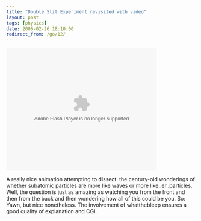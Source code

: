 ```yaml
---
title: "Double Slit Experiment revisited with video"
layout: post
tags: [physics]
date: 2006-02-26 18:10:00
redirect_from: /go/12/
---
```


<embed style="width:400px; height:326px;" id="VideoPlayback" align="middle" type="application/x-shockwave-flash" src="http://video.google.com/googleplayer.swf?docId=-4237751840526284618" allowScriptAccess="sameDomain" quality="best" bgcolor="#ffffff" scale="noScale" salign="TL"  FlashVars="playerMode=embedded"> </embed>

A really nice animation attempting to dissect&nbsp; the century-old wonderings of whether subatomic particles are more like waves or more like..er..particles. Well, the question is just as amazing as watching you from the front and then from the back and then wondering how all of this could be you. So: Yawn, but nice nonetheless. The involvement of whatthebleep ensures a good quality of explanation and CGI.